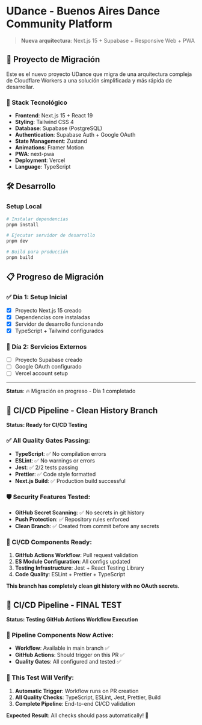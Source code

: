 # UDance - Buenos Aires Dance Community Platform

> **Nueva arquitectura**: Next.js 15 + Supabase + Responsive Web + PWA

## 🎯 Proyecto de Migración

Este es el nuevo proyecto UDance que migra de una arquitectura compleja de Cloudflare Workers a una solución simplificada y más rápida de desarrollar.

### 🚀 Stack Tecnológico

- **Frontend**: Next.js 15 + React 19
- **Styling**: Tailwind CSS 4
- **Database**: Supabase (PostgreSQL)
- **Authentication**: Supabase Auth + Google OAuth
- **State Management**: Zustand
- **Animations**: Framer Motion
- **PWA**: next-pwa
- **Deployment**: Vercel
- **Language**: TypeScript

## 🛠️ Desarrollo

### Setup Local

```bash
# Instalar dependencias
pnpm install

# Ejecutar servidor de desarrollo
pnpm dev

# Build para producción
pnpm build
```

## 📋 Progreso de Migración

### ✅ Día 1: Setup Inicial

- [x] Proyecto Next.js 15 creado
- [x] Dependencias core instaladas
- [x] Servidor de desarrollo funcionando
- [x] TypeScript + Tailwind configurados

### 🔄 Día 2: Servicios Externos

- [ ] Proyecto Supabase creado
- [ ] Google OAuth configurado
- [ ] Vercel account setup

---

**Status**: 🔥 Migración en progreso - Día 1 completado

## 🚀 CI/CD Pipeline - Clean History Branch

**Status: Ready for CI/CD Testing**

### ✅ All Quality Gates Passing:

- **TypeScript**: ✅ No compilation errors
- **ESLint**: ✅ No warnings or errors
- **Jest**: ✅ 2/2 tests passing
- **Prettier**: ✅ Code style formatted
- **Next.js Build**: ✅ Production build successful

### 🛡️ Security Features Tested:

- **GitHub Secret Scanning**: ✅ No secrets in git history
- **Push Protection**: ✅ Repository rules enforced
- **Clean Branch**: ✅ Created from commit before any secrets

### 🎯 CI/CD Components Ready:

1. **GitHub Actions Workflow**: Pull request validation
2. **ES Module Configuration**: All configs updated
3. **Testing Infrastructure**: Jest + React Testing Library
4. **Code Quality**: ESLint + Prettier + TypeScript

**This branch has completely clean git history with no OAuth secrets.**

## 🎯 CI/CD Pipeline - FINAL TEST

**Status: Testing GitHub Actions Workflow Execution**

### 🚀 Pipeline Components Now Active:

- **Workflow**: Available in main branch ✅
- **GitHub Actions**: Should trigger on this PR ✅
- **Quality Gates**: All configured and tested ✅

### 🧪 This Test Will Verify:

1. **Automatic Trigger**: Workflow runs on PR creation
2. **All Quality Checks**: TypeScript, ESLint, Jest, Prettier, Build
3. **Complete Pipeline**: End-to-end CI/CD validation

**Expected Result**: All checks should pass automatically! 🎉
